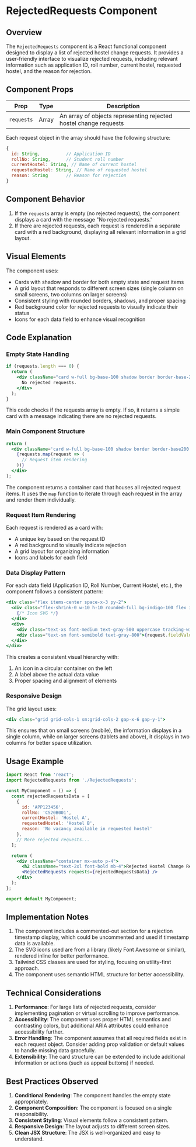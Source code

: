 # RejectedRequests Component 

## Overview

The `RejectedRequests` component is a React functional component designed to display a list of rejected hostel change requests. It provides a user-friendly interface to visualize rejected requests, including relevant information such as application ID, roll number, current hostel, requested hostel, and the reason for rejection.

## Component Props

| Prop | Type | Description |
|------|------|-------------|
| `requests` | Array | An array of objects representing rejected hostel change requests |

Each request object in the array should have the following structure:

```javascript
{
  id: String,          // Application ID
  rollNo: String,      // Student roll number
  currentHostel: String, // Name of current hostel
  requestedHostel: String, // Name of requested hostel
  reason: String       // Reason for rejection
}
```

## Component Behavior

1. If the `requests` array is empty (no rejected requests), the component displays a card with the message "No rejected requests."
2. If there are rejected requests, each request is rendered in a separate card with a red background, displaying all relevant information in a grid layout.

## Visual Elements

The component uses:
- Cards with shadow and border for both empty state and request items
- A grid layout that responds to different screen sizes (single column on small screens, two columns on larger screens)
- Consistent styling with rounded borders, shadows, and proper spacing
- Red background color for rejected requests to visually indicate their status
- Icons for each data field to enhance visual recognition

## Code Explanation

### Empty State Handling

```jsx
if (requests.length === 0) {
  return (
    <div className="card w-full bg-base-100 shadow border border-base-200 rounded-lg text-center text-gray-500 py-4">
      No rejected requests.
    </div>
  );
}
```

This code checks if the requests array is empty. If so, it returns a simple card with a message indicating there are no rejected requests.

### Main Component Structure

```jsx
return (
  <div className='card w-full bg-base-100 shadow border border-base200 p-6 rounded-lg'>
    {requests.map(request => (
      // Request item rendering
    ))}
  </div>
);
```

The component returns a container card that houses all rejected request items. It uses the `map` function to iterate through each request in the array and render them individually.

### Request Item Rendering

Each request is rendered as a card with:
- A unique key based on the request ID
- A red background to visually indicate rejection
- A grid layout for organizing information
- Icons and labels for each field

### Data Display Pattern

For each data field (Application ID, Roll Number, Current Hostel, etc.), the component follows a consistent pattern:

```jsx
<div class="flex items-center space-x-3 py-2">
  <div class="flex-shrink-0 w-10 h-10 rounded-full bg-indigo-100 flex items-center justify-center border border-indigo-200 shadow-sm">
    {/* Icon SVG */}
  </div>
  <div>
    <div class="text-xs font-medium text-gray-500 uppercase tracking-wider mb-0.5">Field Label</div>
    <div class="text-sm font-semibold text-gray-800">{request.fieldValue}</div>
  </div>
</div>
```

This creates a consistent visual hierarchy with:
1. An icon in a circular container on the left
2. A label above the actual data value
3. Proper spacing and alignment of elements

### Responsive Design

The grid layout uses:
```jsx
<div class="grid grid-cols-1 sm:grid-cols-2 gap-x-6 gap-y-1">
```

This ensures that on small screens (mobile), the information displays in a single column, while on larger screens (tablets and above), it displays in two columns for better space utilization.

## Usage Example

```jsx
import React from 'react';
import RejectedRequests from './RejectedRequests';

const MyComponent = () => {
  const rejectedRequestsData = [
    {
      id: 'APP123456',
      rollNo: 'CS20B001',
      currentHostel: 'Hostel A',
      requestedHostel: 'Hostel B',
      reason: 'No vacancy available in requested hostel'
    },
    // More rejected requests...
  ];

  return (
    <div className="container mx-auto p-4">
      <h2 className="text-2xl font-bold mb-4">Rejected Hostel Change Requests</h2>
      <RejectedRequests requests={rejectedRequestsData} />
    </div>
  );
};

export default MyComponent;
```

## Implementation Notes

1. The component includes a commented-out section for a rejection timestamp display, which could be uncommented and used if timestamp data is available.
2. The SVG icons used are from a library (likely Font Awesome or similar), rendered inline for better performance.
3. Tailwind CSS classes are used for styling, focusing on utility-first approach.
4. The component uses semantic HTML structure for better accessibility.

## Technical Considerations

1. **Performance**: For large lists of rejected requests, consider implementing pagination or virtual scrolling to improve performance.
2. **Accessibility**: The component uses proper HTML semantics and contrasting colors, but additional ARIA attributes could enhance accessibility further.
3. **Error Handling**: The component assumes that all required fields exist in each request object. Consider adding prop validation or default values to handle missing data gracefully.
4. **Extensibility**: The card structure can be extended to include additional information or actions (such as appeal buttons) if needed.

## Best Practices Observed

1. **Conditional Rendering**: The component handles the empty state appropriately.
2. **Component Composition**: The component is focused on a single responsibility.
3. **Consistent Styling**: Visual elements follow a consistent pattern.
4. **Responsive Design**: The layout adjusts to different screen sizes.
5. **Clean JSX Structure**: The JSX is well-organized and easy to understand.